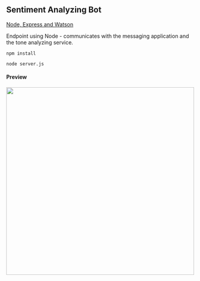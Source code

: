 ## Sentiment Analyzing Bot

[Node, Express and Watson](https://medium.com/@sueann.ioanis/creating-a-conversational-ai-slack-bot-843a9453128b)

Endpoint using Node - communicates with the messaging application and the tone analyzing service. 

`npm install`

`node server.js`

#### Preview

<img src="https://cdn-images-1.medium.com/max/1200/1*QwUIMxF9gVisCrfC-hvn7Q.png" width=500 />
